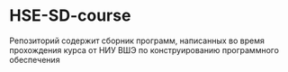 # HSE-SD-course
Репозиторий содержит сборник программ, написанных во время прохождения курса от НИУ ВШЭ по конструированию программного обеспечения
